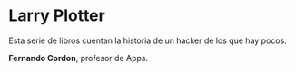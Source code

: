 # Larry Plotter

Esta serie de libros cuentan la historia de un hacker de los que hay pocos.

**Fernando Cordon**, profesor de Apps.
